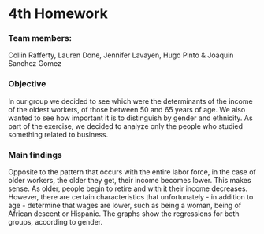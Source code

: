 # 4th Homework

### Team members:
Collin Rafferty, Lauren Done, Jennifer Lavayen, Hugo Pinto & Joaquin Sanchez Gomez


### Objective
In our group we decided to see which were
the determinants of the income of the oldest workers, of those 
between 50 and 65 years of age. 
We also wanted to see how important it is to distinguish by gender and ethnicity. 
As part of the exercise, we decided to analyze only the people who studied 
something related to business.

### Main findings
Opposite to the pattern that occurs with the entire labor force, in the case 
of older workers, the older they get, their income becomes lower. 
This makes sense. As older, people begin to retire and with it their income decreases. 
However, there are certain characteristics that unfortunately - in addition to age - 
determine that wages are lower, such as being a woman, being of African descent or Hispanic. 
The graphs show the regressions for both groups, according to gender.
